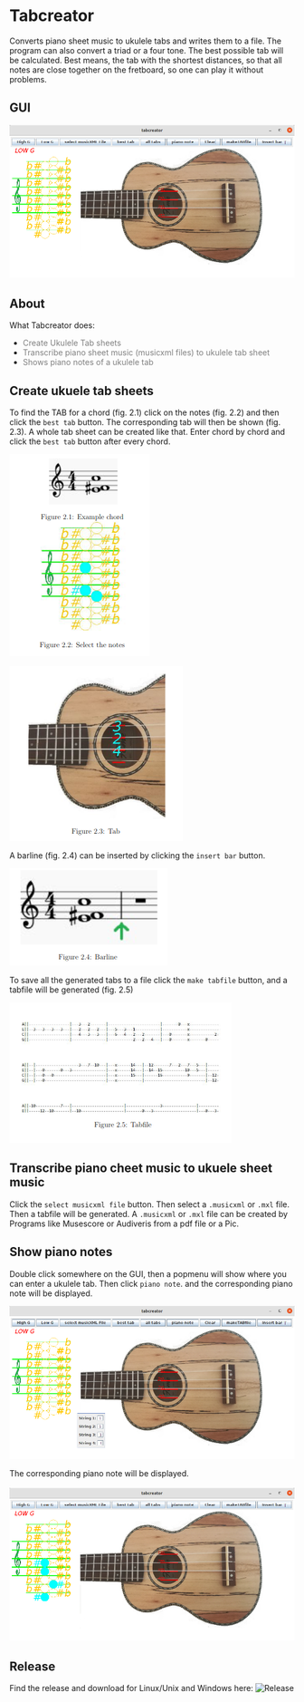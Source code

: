# Tabcreator
Converts piano sheet music to ukulele tabs and writes them to a file. The program can also convert a triad or a four tone. 
The best possible tab will be calculated. 
Best means, the tab with the shortest distances, so that all notes are close together on the fretboard, 
so one can play it without problems.

## GUI

![picture1](pictures/gui_new.png)

## About
What Tabcreator does:
* <span style="color:grey"> Create Ukulele Tab sheets
* <span style="color:grey"> Transcribe piano sheet music (musicxml files) to ukulele tab sheet
* <span style="color:grey"> Shows piano notes of a ukulele tab  

## Create ukuele tab sheets
To find the TAB for a chord (fig. 2.1) click on the notes (fig. 2.2) and then click the ```best tab``` button.
The corresponding tab will then be shown (fig. 2.3). A whole tab sheet can be created like that. Enter chord by chord and
click the ```best tab``` button after every chord.

![picture2](pictures/pic2.png)


![picture3](pictures/pic3.png)

A barline (fig. 2.4) can be inserted by clicking the ```insert bar``` button. 

![picture4](pictures/pic4.png)

To save all the generated tabs to a file click the ```make tabfile``` button, and a tabfile will be generated (fig. 2.5)

![picture5](pictures/pic5.png)

## Transcribe piano cheet music to ukuele sheet music
Click the ```select musicxml file``` button. Then select a ```.musicxml```
or ```.mxl``` file. Then a tabfile will be generated. A ```.musicxml``` or ```.mxl``` file can be
created by Programs like Musescore or Audiveris from a pdf file or a Pic.
  
## Show piano notes
Double  click somewhere on the GUI, then a popmenu will show where you can enter a ukulele tab. Then click ```piano note```.
and the corresponding piano note will be displayed.  
  
![picture6](pictures/piano1.png)

The corresponding piano note will be displayed.  <br><br>
![picture7](pictures/piano2.png)  

## Release 
Find the release and download for Linux/Unix and Windows here:  ![Release](https://github.com/christine-berlin/tabs/releases)
